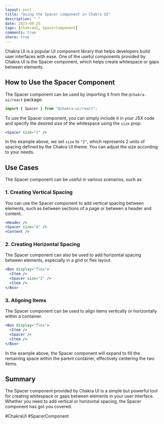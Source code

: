 ```yaml
---
layout: post
title: "Using the Spacer component in Chakra UI"
description: " "
date: 2023-09-25
tags: [ChakraUI, SpacerComponent]
comments: true
share: true
---
```


Chakra UI is a popular UI component library that helps developers build user interfaces with ease. One of the useful components provided by Chakra UI is the Spacer component, which helps create whitespace or gaps between elements.

## How to Use the Spacer Component

The Spacer component can be used by importing it from the `@chakra-ui/react` package:

```jsx
import { Spacer } from "@chakra-ui/react";
```

To use the Spacer component, you can simply include it in your JSX code and specify the desired size of the whitespace using the `size` prop:

```jsx
<Spacer size="2" />
```

In the example above, we set `size` to `"2"`, which represents 2 units of spacing defined by the Chakra UI theme. You can adjust the size according to your needs.

## Use Cases

The Spacer component can be useful in various scenarios, such as:

### 1. Creating Vertical Spacing

You can use the Spacer component to add vertical spacing between elements, such as between sections of a page or between a header and content.

```jsx
<Header />
<Spacer size="4" />
<Content />
```

### 2. Creating Horizontal Spacing

The Spacer component can also be used to add horizontal spacing between elements, especially in a grid or flex layout.

```jsx
<Box display="flex">
  <Item />
  <Spacer size="2" />
  <Item />
</Box>
```

### 3. Aligning Items

The Spacer component can be used to align items vertically or horizontally within a container.

```jsx
<Box display="flex">
  <Item />
  <Spacer />
  <Item />
</Box>
```

In the example above, the Spacer component will expand to fill the remaining space within the parent container, effectively centering the two items.

## Summary

The Spacer component provided by Chakra UI is a simple but powerful tool for creating whitespace or gaps between elements in your user interface. Whether you need to add vertical or horizontal spacing, the Spacer component has got you covered.

#ChakraUI #SpacerComponent